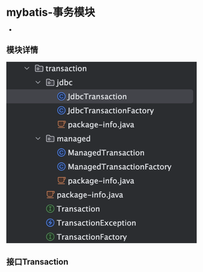 # mybatis-事务模块

- 

## 模块详情

![image-20240522073829263](images/image-20240522073829263.png)

## 接口Transaction

```
```

